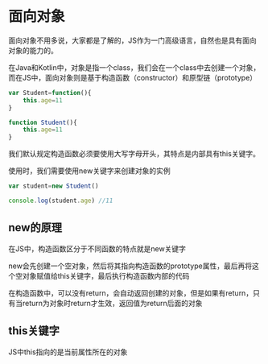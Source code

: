 # 面向对象

面向对象不用多说，大家都是了解的，JS作为一门高级语言，自然也是具有面向对象的能力的。

在Java和Kotlin中，对象是指一个class，我们会在一个class中去创建一个对象，而在JS中，面向对象则是基于构造函数（constructor）和原型链（prototype）

```js
var Student=function(){
	this.age=11
}

function Student(){
	this.age=11
}
```

我们默认规定构造函数必须要使用大写字母开头，其特点是内部具有this关键字。

使用时，我们需要使用new关键字来创建对象的实例

```js
var student=new Student()

console.log(student.age) //11
```

## new的原理

在JS中，构造函数区分于不同函数的特点就是new关键字

new会先创建一个空对象，然后将其指向构造函数的prototype属性，最后再将这个空对象赋值给this关键字，最后执行构造函数内部的代码

在构造函数中，可以没有return，会自动返回创建的对象，但是如果有return，只有当return为对象时return才生效，返回值为return后面的对象

## this关键字

JS中this指向的是当前属性所在的对象